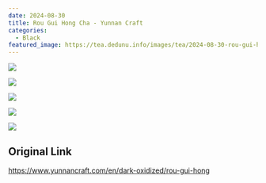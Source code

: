 ```yaml
---
date: 2024-08-30
title: Rou Gui Hong Cha - Yunnan Craft
categories:
  - Black
featured_image: https://tea.dedunu.info/images/tea/2024-08-30-rou-gui-hong-1.jpeg
---
```


![](https://tea.dedunu.info/images/tea/2024-08-30-rou-gui-hong-2.jpeg)

![](https://tea.dedunu.info/images/tea/2024-08-30-rou-gui-hong-3.jpeg)

![](https://tea.dedunu.info/images/tea/2024-08-30-rou-gui-hong-4.jpeg)

![](https://tea.dedunu.info/images/tea/2024-08-30-rou-gui-hong-5.jpeg)

![](https://tea.dedunu.info/images/tea/2024-08-30-rou-gui-hong-6.jpeg)

## Original Link

<https://www.yunnancraft.com/en/dark-oxidized/rou-gui-hong>
